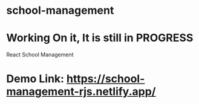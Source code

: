 # school-management
# Working On it, It is still in PROGRESS
React School Management 
# Demo Link: https://school-management-rjs.netlify.app/
